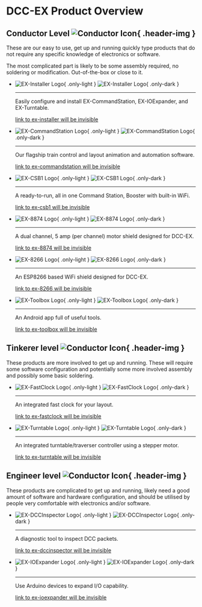 # DCC-EX Product Overview

## Conductor Level ![Conductor Icon](/_static/images/levels/conductor.png){ .header-img }

These are our easy to use, get up and running quickly type products that do not require any specific knowledge of electronics or software.

The most complicated part is likely to be some assembly required, no soldering or modification. Out-of-the-box or close to it.

<div class="grid cards clickable" markdown>

- ![EX-Installer Logo](/_static/images/logos/product-logo-ex-installer-light.png){ .only-light }
  ![EX-Installer Logo](/_static/images/logos/product-logo-ex-installer-dark.png){ .only-dark }

    ---

    Easily configure and install EX-CommandStation, EX-IOExpander, and EX-Turntable.

    [link to ex-installer will be invisible](#)

- ![EX-CommandStation Logo](/_static/images/logos/product-logo-ex-commandstation-light.png){ .only-light }
  ![EX-CommandStation Logo](/_static/images/logos/product-logo-ex-commandstation-dark.png){ .only-dark }

    ---

    Our flagship train control and layout animation and automation software.

    [link to ex-commandstation will be invisible](/products/ex-commandstation/0-overview.md)

- ![EX-CSB1 Logo](/_static/images/logos/product-logo-ex-csb1-light.png){ .only-light }
  ![EX-CSB1 Logo](/_static/images/logos/product-logo-ex-csb1-dark.png){ .only-dark }

    ---

    A ready-to-run, all in one Command Station, Booster with built-in WiFi.

    [link to ex-csb1 will be invisible](/products/ex-commandstation/1-ex-csb1.md)

- ![EX-8874 Logo](/_static/images/logos/product-logo-ex-motorshield8874-light.png){ .only-light }
  ![EX-8874 Logo](/_static/images/logos/product-logo-ex-motorshield8874-dark.png){ .only-dark }

    ---

    A dual channel, 5 amp (per channel) motor shield designed for DCC-EX.

    [link to ex-8874 will be invisible](#)

- ![EX-8266 Logo](/_static/images/logos/product-logo-ex-wifishield8266-light.png){ .only-light }
  ![EX-8266 Logo](/_static/images/logos/product-logo-ex-wifishield8266-dark.png){ .only-dark }

    ---

    An ESP8266 based WiFi shield designed for DCC-EX.

    [link to ex-8266 will be invisible](#)

- ![EX-Toolbox Logo](/_static/images/logos/product-logo-ex-toolbox-light.png){ .only-light }
  ![EX-Toolbox Logo](/_static/images/logos/product-logo-ex-toolbox-dark.png){ .only-dark }

    ---

    An Android app full of useful tools.

    [link to ex-toolbox will be invisible](#)

</div>

## Tinkerer level ![Conductor Icon](/_static/images/levels/tinkerer.png){ .header-img }

These products are more involved to get up and running. These will require some software configuration and potentially some more involved assembly and possibly some basic soldering.

<div class="grid cards clickable" markdown>

- ![EX-FastClock Logo](/_static/images/logos/product-logo-ex-fastclock-light.png){ .only-light }
  ![EX-FastClock Logo](/_static/images/logos/product-logo-ex-fastclock-dark.png){ .only-dark }

    ---

    An integrated fast clock for your layout.

    [link to ex-fastclock will be invisible](/products/ex-fastclock/01-overview.md)

- ![EX-Turntable Logo](/_static/images/logos/product-logo-ex-turntable-light.png){ .only-light }
  ![EX-Turntable Logo](/_static/images/logos/product-logo-ex-turntable-dark.png){ .only-dark }

    ---

    An integrated turntable/traverser controller using a stepper motor.

    [link to ex-turntable will be invisible](/products/ex-turntable/ex-turntable.md)

</div>

## Engineer level ![Conductor Icon](/_static/images/levels/engineer.png){ .header-img }

These products are complicated to get up and running, likely need a good amount of software and hardware configuration, and should be utilised by people very comfortable with electronics and/or software.

<div class="grid cards clickable" markdown>

- ![EX-DCCInspector Logo](/_static/images/logos/product-logo-ex-dccinspector-light.png){ .only-light }
  ![EX-DCCInspector Logo](/_static/images/logos/product-logo-ex-dccinspector-dark.png){ .only-dark }

    ---

    A diagnostic tool to inspect DCC packets.

    [link to ex-dccinspector will be invisible](#)

- ![EX-IOExpander Logo](/_static/images/logos/product-logo-ex-ioexpander-light.png){ .only-light }
  ![EX-IOExpander Logo](/_static/images/logos/product-logo-ex-ioexpander-dark.png){ .only-dark }

    ---

    Use Arduino devices to expand I/O capability.

    [link to ex-ioexpander will be invisible](/products/ex-ioexpander/ex-ioexpander.md)

</div>
